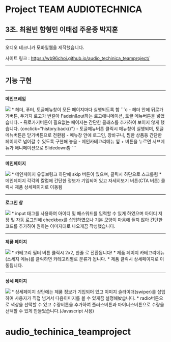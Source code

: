 # Project TEAM AUDIOTECHNICA

## 3조. 최원빈 함형민 이태섭 주윤종 박지훈

-----------------

오디오 테크니카 모바일웹을 제작했습니다.

사이트 링크 : https://wb96choi.github.io/audio_techinica_teamproject/

-----------------


## 기능 구현

-----------------
**메인프레임**

<img src="readme-image/mainframe.gif">
* 헤더, 푸터, 토글메뉴창이 모든 페이지마다 실행되도록 함
```c
 - 헤더 안에 뒤로가기버튼, 두가지 로고가 번갈아 Fadein&out하는 로고애니메이션, 토글 메뉴버튼을 넣었습니다.
 - 뒤로가기버튼이 필요없는 페이지는 간단한 클래스를 추가하여 보이지 않게 했습니다.  {onclick="history.back()"}
 - 토글메뉴버튼 클릭시 메뉴창이 실행되며, 토글메뉴버튼은 닫기버튼으로 전환됨
 - 메뉴창 안에 로그인, 장바구니, 찜한 상품등 간단한 페이지로 넘어갈 수 있도록 구현해 놓음
 - 메인카테고리메뉴 옆 + 버튼을 누르면 서브메뉴가 애니메이션으로 Slidedown함
```

------------------
**메인페이지**

<img src="readme-image/skip.png">
* 메인페이지 유튜브링크 하단에 skip 버튼이 있으며, 클릭시 하단으로 스크롤됨
* 메인페이지 각각의 칼럼에 간단한 정보가 기입되어 있고 자세히보기 버튼(CTA 버튼) 클릭시 제품 상세페이지로 이동됨

-------------------
**로그인 창**
 
 <img src="readme-image/login.png">
* input 태그를 사용하여 아이디 및 패스워드를 입력할 수 있게 하였으며 아이디 저장 및 자동 로그인에 checkbox를 삽입하였으나 기본 모양이 마음에 들지 않아 간단한 코드를 추가하여 원하는 이미지대로 나오게끔 작성했습니다.
    

------------------
**제품 페이지**

<img src="readme-image/product.gif">
* 카테고리 필터 버튼 클릭시 2x2, 한줄 로 전환됩니다!
* 제품 페이지 카테고리메뉴(소세지 메뉴)를 클릭하면 카테고리별로 분류가 됩니다.
* 제품 클릭시 상세페이지로 이동됩니다.

------------------
**상세 페이지**

<img src="readme-image/detail.gif">
* 상세페이지 상단에는 제품 정보가 기입되어 있고
이미지 슬라이더(swiper)를 삽입하여 사용자가 직접 넘겨서 다음이미지를 볼 수 있게끔 설정해놨습니다.
* radio버튼으로 색상을 선택할 수 있고 수량버튼을 추가하여 플러스버튼과 마이너스버튼으로 수량을 선택할 수 있게 만들었습니다.(Javascript 사용)





# audio_techinica_teamproject
